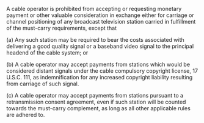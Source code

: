 A cable operator is prohibited from accepting or requesting monetary payment or other valuable consideration in exchange either for carriage or channel positioning of any broadcast television station carried in fulfillment of the must-carry requirements, except that

(a) Any such station may be required to bear the costs associated with delivering a good quality signal or a baseband video signal to the principal headend of the cable system; or

(b) A cable operator may accept payments from stations which would be considered distant signals under the cable compulsory copyright license, 17 U.S.C. 111, as indemnification for any increased copyright liability resulting from carriage of such signal.
                                    

(c) A cable operator may accept payments from stations pursuant to a retransmission consent agreement, even if such station will be counted towards the must-carry complement, as long as all other applicable rules are adhered to.

